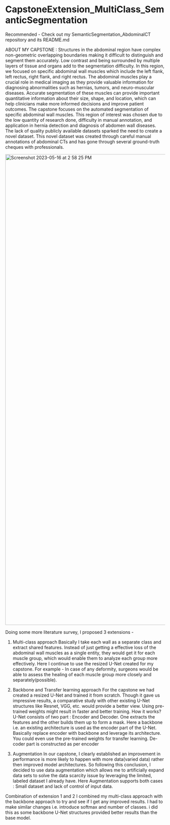 # CapstoneExtension_MultiClass_SemanticSegmentation

Recommended - Check out my SemanticSegmentation_AbdominalCT repository and its README.md


ABOUT MY CAPSTONE :
Structures in the abdominal region have complex non-geometric overlapping boundaries making it difficult to distinguish and segment them accurately. Low contrast and being surrounded by multiple layers of tissue and organs add to the segmentation difficulty. In this region, we focused on specific abdominal wall muscles which include the left flank, left rectus, right flank, and right rectus.
The abdominal muscles play a crucial role in medical imaging as they provide valuable information for diagnosing abnormalities such as hernias, tumors, and neuro-muscular diseases. Accurate segmentation of these muscles can provide important quantitative information about their size, shape, and location, which can help clinicians make more informed decisions and improve patient outcomes.
The capstone focuses on the automated segmentation of specific abdominal wall muscles. This region of interest was chosen due to the low quantity of research done, difficulty in manual annotation, and application in hernia detection and diagnosis of abdomen wall diseases. The lack of quality publicly available datasets sparked the need to create a novel dataset. This novel dataset was created through careful manual annotations of abdominal CTs and has gone through several ground-truth cheques with professionals.


<img width="1478" alt="Screenshot 2023-05-16 at 2 58 25 PM" src="https://github.com/AnveshSK/CapstoneExtension_MultiClass_SemanticSegmentation/assets/54216044/a41c33fc-e481-4ff2-815d-5a3ccab1493a">


Doing some more literature survey, I proposed 3 extensions - 
1. Multi-class approach
Basically I take each wall as a separate class and extract shared features.
Instead of just getting a effective loss of the abdominal wall muscles as a single entity, they would get it for each muscle group, which would enable them to analyze each group more effectively. Here I continue to use the resized U-Net created for my capstone.
For example - In case of any deformity, surgeons would be able to assess the healing of each muscle group more closely and separately(possible).

2. Backbone and Transfer learning approach
For the capstone we had created a resized U-Net and trained it from scratch. Though it gave us impressive results, a comparative study with other existing U-Net structures like Resnet, VGG, etc. would provide a better view. Using pre-trained weights might result in faster and better training.
How it works? 
U-Net consists of two part : Encoder and Decoder. One extracts the features and the other builds them up to form a mask.
Here a backbone i.e. an existing architecture is used as the encoder part of the U-Net. Basically replace encoder with backbone and leverage its architecture.
You could even use the pre-trained weights for transfer learning. De-coder part is constructed as per encoder

3. Augmentation
In our capstone, I clearly established an improvement in performance is more likely to happen with more data(varied data) rather then improved model architectures.
So following this conclusion, I decided to use data augmentation which allows me to artificially expand data sets to solve the data scarcity issue by leveraging the limited, labeled dataset I already have.
Here Augmentation supports both cases : Small dataset and lack of control of input data.

Combination of extension 1 and 2
I combined my multi-class approach with the backbone approach to try and see if I get any improved results. I had to make similar changes i.e. introduce softmax and number of classes. i did this as some backbone U-Net structures provided better results than the base model.
